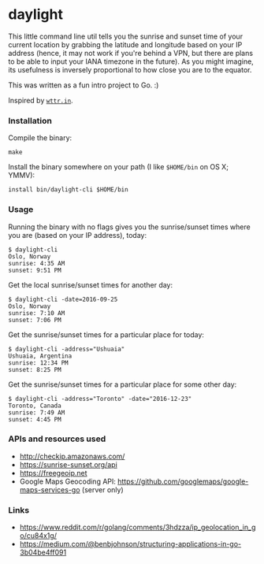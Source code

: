 # daylight

This little command line util tells you the sunrise and sunset time of your
current location by grabbing the latitude and longitude based on your IP
address (hence, it may not work if you're behind a VPN, but there are plans to
be able to input your IANA timezone in the future). As you might imagine, its
usefulness is inversely proportional to how close you are to the equator.

This was written as a fun intro project to Go. :)

Inspired by [`wttr.in`](https://github.com/chubin/wttr.in).


### Installation

Compile the binary:

    make

Install the binary somewhere on your path (I like `$HOME/bin` on OS X; YMMV):

    install bin/daylight-cli $HOME/bin


### Usage

Running the binary with no flags gives you the sunrise/sunset times where you
are (based on your IP address), today:

    $ daylight-cli
    Oslo, Norway
    sunrise: 4:35 AM
    sunset: 9:51 PM

Get the local sunrise/sunset times for another day:

    $ daylight-cli -date=2016-09-25
    Oslo, Norway
    sunrise: 7:10 AM
    sunset: 7:06 PM

Get the sunrise/sunset times for a particular place for today:

    $ daylight-cli -address="Ushuaia"
    Ushuaia, Argentina
    sunrise: 12:34 PM
    sunset: 8:25 PM

Get the sunrise/sunset times for a particular place for some other day:

    $ daylight-cli -address="Toronto" -date="2016-12-23"
    Toronto, Canada
    sunrise: 7:49 AM
    sunset: 4:45 PM


### APIs and resources used

* <http://checkip.amazonaws.com/>
* <https://sunrise-sunset.org/api>
* <https://freegeoip.net>
* Google Maps Geocoding API: <https://github.com/googlemaps/google-maps-services-go> (server only)


### Links

* <https://www.reddit.com/r/golang/comments/3hdzza/ip_geolocation_in_go/cu84x1g/>
* <https://medium.com/@benbjohnson/structuring-applications-in-go-3b04be4ff091>
